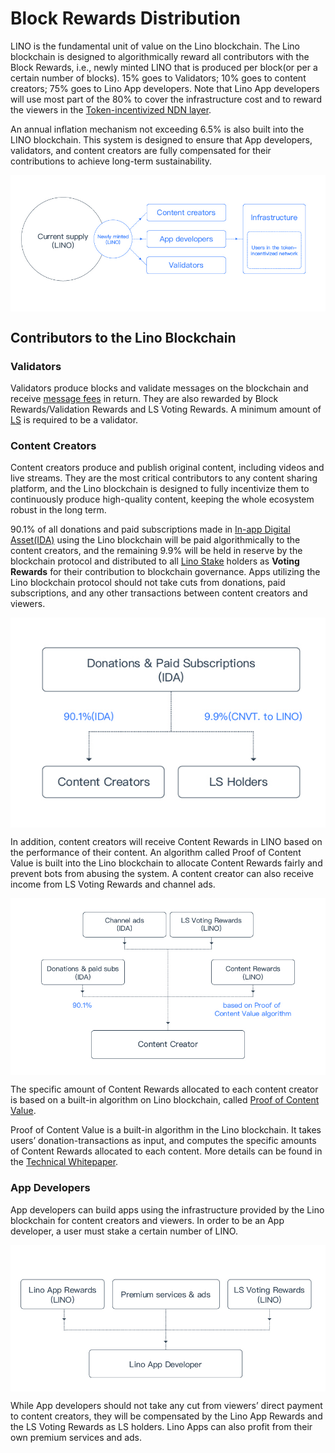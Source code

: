 # Block Rewards Distribution

LINO is the fundamental unit of value on the Lino blockchain. The Lino blockchain is designed to algorithmically reward all contributors with the Block Rewards, i.e., newly minted LINO that is produced per block(or per a certain number of blocks). 15% goes to Validators; 10% goes to content creators; 75% goes to Lino App developers. Note that Lino App developers will use most part of the 80% to cover the infrastructure cost and to reward the viewers in the [Token-incentivized NDN layer](about:blank).

An annual inflation mechanism not exceeding 6.5% is also built into the LINO blockchain. This system is designed to ensure that App developers, validators, and content creators are fully compensated for their contributions to achieve long-term sustainability.

<p align="center" style="text-align: center;"><img align="center" src="../.vuepress/public/distribution.jpg" /></p>

## Contributors to the Lino Blockchain

### Validators

Validators produce blocks and validate messages on the blockchain and receive [message fees](about:blank) in return. They are also rewarded by Block Rewards/Validation Rewards and LS Voting Rewards. A minimum amount of [LS](blank) is required to be a validator.

### Content Creators

Content creators produce and publish original content, including videos and live streams. They are the most critical contributors to any content sharing platform, and the Lino blockchain is designed to fully incentivize them to continuously produce high-quality content, keeping the whole ecosystem robust in the long term.

90.1% of all donations and paid subscriptions made in [In-app Digital Asset(IDA)](about:blank) using the Lino blockchain will be paid algorithmically to the content creators, and the remaining 9.9% will be held in reserve by the blockchain protocol and distributed to all [Lino Stake](about:blank) holders as **Voting Rewards** for their contribution to blockchain governance. Apps utilizing the Lino blockchain protocol should not take cuts from donations, paid subscriptions, and any other transactions between content creators and viewers.

<p align="center" style="text-align: center;"><img align="center" src="../.vuepress/public/consumption.jpg" /></p>

In addition, content creators will receive Content Rewards in LINO based on the performance of their content. An algorithm called Proof of Content Value is built into the Lino blockchain to allocate Content Rewards fairly and prevent bots from abusing the system. A content creator can also receive income from LS Voting Rewards and channel ads.

<p align="center" style="text-align: center;"><img align="center" src="../.vuepress/public/cc.jpg" /></p>

The specific amount of Content Rewards allocated to each content creator is based on a built-in algorithm on Lino blockchain, called [Proof of Content Value](about:blank).

Proof of Content Value is a built-in algorithm in the Lino blockchain. It takes users’ donation-transactions as input, and computes the specific amounts of Content Rewards allocated to each content. More details can be found in the [Technical Whitepaper](about:blank).

### App Developers

App developers can build apps using the infrastructure provided by the Lino blockchain for content creators and viewers. In order to be an App developer, a user must stake a certain number of LINO.

<p align="center" style="text-align: center;"><img align="center" src="../.vuepress/public/developer.jpg" /></p>

While App developers should not take any cut from viewers’ direct payment to content creators, they will be compensated by the Lino App Rewards and the LS Voting Rewards as LS holders. Lino Apps can also profit from their own premium services and ads.
